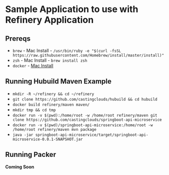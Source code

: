 # Sample Application to use with Refinery Application

## Prereqs
- `brew` - Mac Install - `/usr/bin/ruby -e "$(curl -fsSL https://raw.githubusercontent.com/Homebrew/install/master/install)"`
- `zsh` - Mac Install - `brew install zsh`
- `docker` - [Mac Install](https://www.docker.com/products/docker#/mac)

## Running Hubuild Maven Example
- `mkdir -R ~/refinery && cd ~/refinery`
- `git clone https://github.com/castingclouds/hubuild && cd hubuild`
- `docker build refinery/maven maven/`
- `mkdir tmp && cd tmp`
- `docker run -v $(pwd):/home/root -w /home/root refinery/maven git clone https://github.com/castingclouds/springboot-api-microservice`
- `docker run -v $(pwd)/springboot-api-microservice:/home/root -w /home/root refinery/maven mvn package`
- `java -jar springboot-api-microservice/target/springboot-api-microservice-0.0.1-SNAPSHOT.jar`

## Running Packer
**Coming Soon**

